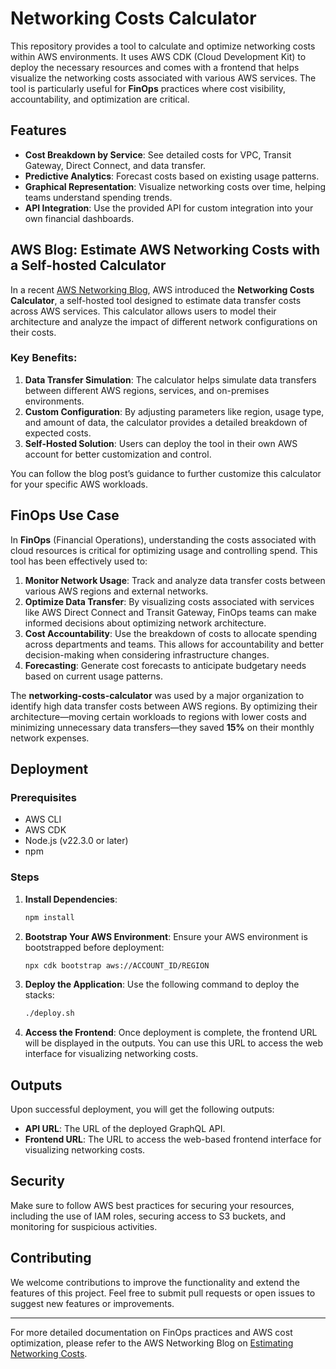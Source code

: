 # Networking Costs Calculator

This repository provides a tool to calculate and optimize networking costs within AWS environments. It uses AWS CDK (Cloud Development Kit) to deploy the necessary resources and comes with a frontend that helps visualize the networking costs associated with various AWS services. The tool is particularly useful for **FinOps** practices where cost visibility, accountability, and optimization are critical.

## Features

- **Cost Breakdown by Service**: See detailed costs for VPC, Transit Gateway, Direct Connect, and data transfer.
- **Predictive Analytics**: Forecast costs based on existing usage patterns.
- **Graphical Representation**: Visualize networking costs over time, helping teams understand spending trends.
- **API Integration**: Use the provided API for custom integration into your own financial dashboards.

## AWS Blog: Estimate AWS Networking Costs with a Self-hosted Calculator

In a recent [AWS Networking Blog](https://aws.amazon.com/ko/blogs/networking-and-content-delivery/estimate-aws-networking-costs-with-a-self-hosted-calculator/), AWS introduced the **Networking Costs Calculator**, a self-hosted tool designed to estimate data transfer costs across AWS services. This calculator allows users to model their architecture and analyze the impact of different network configurations on their costs.

### Key Benefits:
1. **Data Transfer Simulation**: The calculator helps simulate data transfers between different AWS regions, services, and on-premises environments.
2. **Custom Configuration**: By adjusting parameters like region, usage type, and amount of data, the calculator provides a detailed breakdown of expected costs.
3. **Self-Hosted Solution**: Users can deploy the tool in their own AWS account for better customization and control.

You can follow the blog post’s guidance to further customize this calculator for your specific AWS workloads.

## FinOps Use Case

In **FinOps** (Financial Operations), understanding the costs associated with cloud resources is critical for optimizing usage and controlling spend. This tool has been effectively used to:

1. **Monitor Network Usage**: Track and analyze data transfer costs between various AWS regions and external networks.
2. **Optimize Data Transfer**: By visualizing costs associated with services like AWS Direct Connect and Transit Gateway, FinOps teams can make informed decisions about optimizing network architecture.
3. **Cost Accountability**: Use the breakdown of costs to allocate spending across departments and teams. This allows for accountability and better decision-making when considering infrastructure changes.
4. **Forecasting**: Generate cost forecasts to anticipate budgetary needs based on current usage patterns.

The **networking-costs-calculator** was used by a major organization to identify high data transfer costs between AWS regions. By optimizing their architecture—moving certain workloads to regions with lower costs and minimizing unnecessary data transfers—they saved **15%** on their monthly network expenses.

## Deployment

### Prerequisites
- AWS CLI
- AWS CDK
- Node.js (v22.3.0 or later)
- npm

### Steps

1. **Install Dependencies**:
    ```bash
    npm install
    ```

2. **Bootstrap Your AWS Environment**:
    Ensure your AWS environment is bootstrapped before deployment:
    ```bash
    npx cdk bootstrap aws://ACCOUNT_ID/REGION
    ```

3. **Deploy the Application**:
    Use the following command to deploy the stacks:
    ```bash
    ./deploy.sh
    ```

4. **Access the Frontend**:
    Once deployment is complete, the frontend URL will be displayed in the outputs. You can use this URL to access the web interface for visualizing networking costs.

## Outputs

Upon successful deployment, you will get the following outputs:

- **API URL**: The URL of the deployed GraphQL API.
- **Frontend URL**: The URL to access the web-based frontend interface for visualizing networking costs.

## Security

Make sure to follow AWS best practices for securing your resources, including the use of IAM roles, securing access to S3 buckets, and monitoring for suspicious activities.

## Contributing

We welcome contributions to improve the functionality and extend the features of this project. Feel free to submit pull requests or open issues to suggest new features or improvements.

---

For more detailed documentation on FinOps practices and AWS cost optimization, please refer to the AWS Networking Blog on [Estimating Networking Costs](https://aws.amazon.com/ko/blogs/networking-and-content-delivery/estimate-aws-networking-costs-with-a-self-hosted-calculator/).
